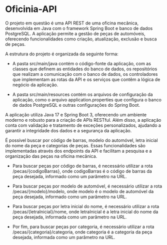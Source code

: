 # Oficinia-API

O projeto em questão é uma API REST de uma oficina mecânica, desenvolvida em Java com o framework Spring Boot e banco de dados PostgreSQL. A aplicação permite a gestão de peças de automóveis, oferecendo funcionalidades como criação, atualização, exclusão e busca de peças.

A estrutura do projeto é organizada da seguinte forma:

- A pasta src/main/java contém o código-fonte da aplicação, com as classes que definem as entidades do banco de dados, os repositórios que realizam a comunicação com o banco de dados, os controladores que implementam as rotas da API e os serviços que contêm a lógica de negócio da aplicação.

- A pasta src/main/resources contém os arquivos de configuração da aplicação, como o arquivo application.properties que configura o banco de dados PostgreSQL e outras configurações do Spring Boot.

A aplicação utiliza Java 17 e Spring Boot 3, oferecendo um ambiente moderno e robusto para a criação de APIs RESTful. Além disso, a aplicação conta com validação e tratamento de exceções personalizados, ajudando a garantir a integridade dos dados e a segurança da aplicação.

É possível buscar por código de barras, modelo do automóvel, letra inicial do nome da peça e categorias de peças. Essas funcionalidades são implementadas através dos endpoints da API e facilitam a pesquisa e a organização das peças na oficina mecânica.

- Para buscar peças por código de barras, é necessário utilizar a rota /pecas/{codigoBarras}, onde codigoBarras é o código de barras da peça desejada, informado como um parâmetro na URL.

- Para buscar peças por modelo de automóvel, é necessário utilizar a rota /pecas/{modelo}/modelo, onde modelo é o modelo de automóvel da peça desejada, informado como um parâmetro na URL.

- Para buscar peças por letra inicial do nome, é necessário utilizar a rota /pecas/{letraInicial}/nome, onde letraInicial é a letra inicial do nome da peça desejada, informada como um parâmetro na URL.

- Por fim, para buscar peças por categoria, é necessário utilizar a rota /pecas/{categoria}/categoria, onde categoria é a categoria da peça desejada, informada como um parâmetro na URL.
